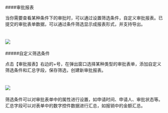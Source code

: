 ####审批报表

当你需要查看某种条件下的审批时，可以通过设置筛选条件，自定义审批报表。已提交的审批表单数据，可以通过条件筛选显示成报表形式，并支持导出。

# ![](/assets/6.8审批报表.png)

#####自定义筛选条件

点击【审批报表】右边的+号，在弹出窗口选择某种类型的审批表单，添加自定义筛选条件和汇总字段，保存筛选，创建新审批报表。

# ![](/assets/6.8创建新的审批报表.png)

筛选条件可以对审批表单中的属性进行设置，如申请时间、申请人、审批状态等。汇总字段可以对表单中的数字控件数据进行汇总，如报销中的金额汇总。